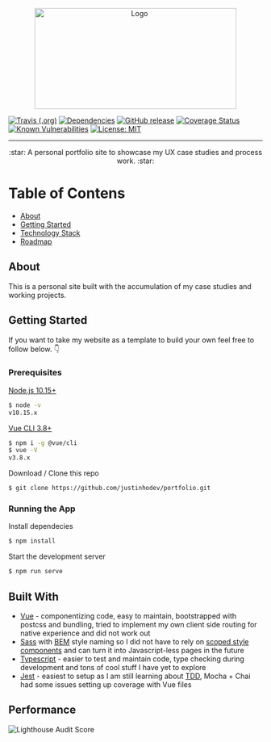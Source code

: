 <p align="center">
  <a href="https://justinho.studio" rel="noreferrer noopener" target="_blank">
    <img height=200px width=400px src="https://www.dropbox.com/s/5macqgrd1qesgw2/social-preview-mini.png?raw=1" alt="Logo">
  </a>
</p>

[![Travis (.org)](https://img.shields.io/travis/justinhodev/portfolio.svg)]()
[![Dependencies](http://img.shields.io/david/justinhodev/portfolio.svg)](https://david-dm.org/justinhodev/portfolio)
[![GitHub release](https://img.shields.io/github/release/justinhodev/portfolio.svg)](https://github.com/justinhodev/portfolio/releases)
[![Coverage Status](https://coveralls.io/repos/github/justinhodev/portfolio/badge.svg?branch=master)](https://coveralls.io/github/justinhodev/portfolio?branch=master)
[![Known Vulnerabilities](https://snyk.io/test/github/justinhodev/portfolio/badge.svg)](https://snyk.io/test/github/justinhodev/portfolio)
[![License: MIT](https://img.shields.io/badge/License-MIT-yellow.svg)](https://github.com/justinhodev/portfolio/blob/master/LICENSE)

---

<p align="center">
  :star: A personal portfolio site to showcase my UX case studies and process work. :star:
</p>

# Table of Contens
- [About](#about)
- [Getting Started](#getting_started)
- [Technology Stack](#tech_stack)
- [Roadmap](https://github.com/justinhodev/portfolio/projects/1)

## About <a name="about"></a>
This is a personal site built with the accumulation of my case studies and working projects.

## Getting Started <a name="getting_started"></a>
If you want to take my website as a template to build your own feel free to follow below. :point_down:

### Prerequisites

[Node.js 10.15+](https://nodejs.org/en/)

```bash
$ node -v
v10.15.x
```

[Vue CLI 3.8+](https://cli.vuejs.org/)

```bash
$ npm i -g @vue/cli
$ vue -V
v3.8.x
```

Download / Clone this repo

```bash
$ git clone https://github.com/justinhodev/portfolio.git
```

### Running the App

Install dependecies

```bash
$ npm install
```

Start the development server

```bash
$ npm run serve
```

## Built With <a name="tech_stack"></a>
- [Vue](https://vuejs.org/) - componentizing code, easy to maintain, bootstrapped with postcss and bundling, tried to implement my own client side routing for native experience and did not work out
- [Sass](https://sass-lang.com/) with [BEM](http://getbem.com/) style naming so I did not have to rely on [scoped style components](https://vue-loader.vuejs.org/guide/scoped-css.html) and can turn it into Javascript-less pages in the future
- [Typescript](https://www.typescriptlang.org/) - easier to test and maintain code, type checking during development and tons of cool stuff I have yet to explore
- [Jest](https://jestjs.io/) - easiest to setup as I am still learning about [TDD](https://en.wikipedia.org/wiki/Test-driven_development), Mocha + Chai had some issues setting up coverage with Vue files
  
## Performance
![Lighthouse Audit Score](https://www.dropbox.com/s/rd96blbe9quqaap/portfolio-audit-v0.1.png?raw=1)
